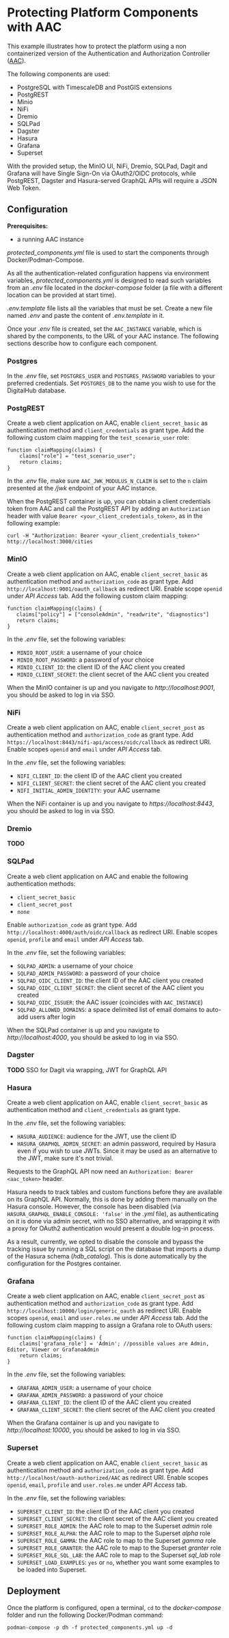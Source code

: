 # Protecting Platform Components with AAC

This example illustrates how to protect the platform using a non containerized version of the Authentication and Authorization Controller ([AAC](https://digitalhub.readthedocs.io/en/latest/docs/service/aac.html)).

The following components are used:

- PostgreSQL with TimescaleDB and PostGIS extensions
- PostgREST
- Minio
- NiFi
- Dremio
- SQLPad
- Dagster
- Hasura
- Grafana
- Superset

With the provided setup, the MinIO UI, NiFi, Dremio, SQLPad, Dagit and Grafana will have Single Sign-On via OAuth2/OIDC protocols, while PostgREST, Dagster and Hasura-served GraphQL APIs will require a JSON Web Token.

## Configuration

**Prerequisites:**

- a running AAC instance

*protected_components.yml* file is used to start the components through Docker/Podman-Compose.

As all the authentication-related configuration happens via environment variables, *protected_components.yml* is designed to read such variables from an *.env* file located in the *docker-compose* folder (a file with a different location can be provided at start time).

*.env.template* file lists all the variables that must be set. Create a new file named *.env* and paste the content of *.env.template* in it.

Once your *.env* file is created, set the `AAC_INSTANCE` variable, which is shared by the components, to the URL of your AAC instance. The following sections describe how to configure each component.

### Postgres

In the *.env* file, set `POSTGRES_USER` and `POSTGRES_PASSWORD` variables to your preferred credentials. Set `POSTGRES_DB` to the name you wish to use for the DigitalHub database.

### PostgREST

Create a web client application on AAC, enable `client_secret_basic` as authentication method and `client_credentials` as grant type. Add the following custom claim mapping for the `test_scenario_user` role:

```
function claimMapping(claims) {
    claims["role"] = "test_scenario_user";
    return claims;
}
```

In the *.env* file, make sure `AAC_JWK_MODULUS_N_CLAIM` is set to the `n` claim presented at the */jwk* endpoint of your AAC instance.

When the PostgREST container is up, you can obtain a client credentials token from AAC and call the PostgREST API by adding an `Authorization` header with value `Bearer <your_client_credentials_token>`, as in the following example:

```
curl -H "Authorization: Bearer <your_client_credentials_token>" http://localhost:3000/cities
```

### MinIO

Create a web client application on AAC, enable `client_secret_basic` as authentication method and `authorization_code` as grant type. Add `http://localhost:9001/oauth_callback` as redirect URI. Enable scope `openid` under *API Access* tab. Add the following custom claim mapping:

```
function claimMapping(claims) {
   claims["policy"] = ["consoleAdmin", "readwrite", "diagnostics"]
   return claims;
}
```

In the *.env* file, set the following variables:

- `MINIO_ROOT_USER`: a username of your choice
- `MINIO_ROOT_PASSWORD`: a password of your choice
- `MINIO_CLIENT_ID`: the client ID of the AAC client you created
- `MINIO_CLIENT_SECRET`: the client secret of the AAC client you created

When the MinIO container is up and you navigate to *http://localhost:9001*, you should be asked to log in via SSO.

### NiFi

Create a web client application on AAC, enable `client_secret_post` as authentication method and `authorization_code` as grant type. Add `https://localhost:8443/nifi-api/access/oidc/callback` as redirect URI. Enable scopes `openid` and `email` under *API Access* tab.

In the *.env* file, set the following variables:

- `NIFI_CLIENT_ID`: the client ID of the AAC client you created
- `NIFI_CLIENT_SECRET`: the client secret of the AAC client you created
- `NIFI_INITIAL_ADMIN_IDENTITY`: your AAC username

When the NiFi container is up and you navigate to *https://localhost:8443*, you should be asked to log in via SSO.

### Dremio

**TODO**

### SQLPad

Create a web client application on AAC and enable the following authentication methods:

- `client_secret_basic`
- `client_secret_post`
- `none`

Enable `authorization_code` as grant type. Add `http://localhost:4000/auth/oidc/callback` as redirect URI. Enable scopes `openid`, `profile` and `email` under *API Access* tab.

In the *.env* file, set the following variables:

- `SQLPAD_ADMIN`: a username of your choice
- `SQLPAD_ADMIN_PASSWORD`: a password of your choice
- `SQLPAD_OIDC_CLIENT_ID`: the client ID of the AAC client you created
- `SQLPAD_OIDC_CLIENT_SECRET`: the client secret of the AAC client you created
- `SQLPAD_OIDC_ISSUER`: the AAC issuer (coincides with `AAC_INSTANCE`)
- `SQLPAD_ALLOWED_DOMAINS`: a space delimited list of email domains to auto-add users after login

When the SQLPad container is up and you navigate to *http://localhost:4000*, you should be asked to log in via SSO.

### Dagster

**TODO** SSO for Dagit via wrapping, JWT for GraphQL API

### Hasura

Create a web client application on AAC, enable `client_secret_basic` as authentication method and `client_credentials` as grant type.

In the *.env* file, set the following variables:

- `HASURA_AUDIENCE`: audience for the JWT, use the client ID
- `HASURA_GRAPHQL_ADMIN_SECRET`: an admin password, required by Hasura even if you wish to use JWTs. Since it may be used as an alternative to the JWT, make sure it's not trivial.

Requests to the GraphQL API now need an `Authorization: Bearer <aac_token>` header.

Hasura needs to track tables and custom functions before they are available on its GraphQL API. Normally, this is done by adding them manually on the Hasura console. However, the console has been disabled (via `HASURA_GRAPHQL_ENABLE_CONSOLE: 'false'` in the *.yml* file), as authenticating on it is done via admin secret, with no SSO alternative, and wrapping it with a proxy for OAuth2 authentication would present a double log-in process.

As a result, currently, we opted to disable the console and bypass the tracking issue by running a SQL script on the database that imports a dump of the Hasura schema (*hdb_catalog*). This is done automatically by the configuration for the Postgres container.

### Grafana

Create a web client application on AAC, enable `client_secret_post` as authentication method and `authorization_code` as grant type. Add `http://localhost:10000/login/generic_oauth` as redirect URI. Enable scopes `openid`, `email` and `user.roles.me` under *API Access* tab. Add the following custom claim mapping to assign a Grafana role to OAuth users:

```
function claimMapping(claims) {
    claims['grafana_role'] = 'Admin'; //possible values are Admin, Editor, Viewer or GrafanaAdmin
    return claims;
}
```

In the *.env* file, set the following variables:

- `GRAFANA_ADMIN_USER`: a username of your choice
- `GRAFANA_ADMIN_PASSWORD`: a password of your choice
- `GRAFANA_CLIENT_ID`: the client ID of the AAC client you created
- `GRAFANA_CLIENT_SECRET`: the client secret of the AAC client you created

When the Grafana container is up and you navigate to *http://localhost:10000*, you should be asked to log in via SSO.

### Superset

Create a web client application on AAC, enable `client_secret_basic` as authentication method and `authorization_code` as grant type. Add `http://localhost/oauth-authorized/AAC` as redirect URI. Enable scopes `openid`, `email`, `profile` and `user.roles.me` under *API Access* tab.

In the *.env* file, set the following variables:

- `SUPERSET_CLIENT_ID`: the client ID of the AAC client you created
- `SUPERSET_CLIENT_SECRET`: the client secret of the AAC client you created
- `SUPERSET_ROLE_ADMIN`: the AAC role to map to the Superset *admin* role
- `SUPERSET_ROLE_ALPHA`: the AAC role to map to the Superset *alpha* role
- `SUPERSET_ROLE_GAMMA`: the AAC role to map to the Superset *gamma* role
- `SUPERSET_ROLE_GRANTER`: the AAC role to map to the Superset *granter* role
- `SUPERSET_ROLE_SQL_LAB`: the AAC role to map to the Superset *sql_lab* role
- `SUPERSET_LOAD_EXAMPLES`: `yes` or `no`, whether you want some examples to be loaded into Superset.

## Deployment

Once the platform is configured, open a terminal, `cd` to the *docker-compose* folder and run the following Docker/Podman command:

```shell
podman-compose -p dh -f protected_components.yml up -d
```
